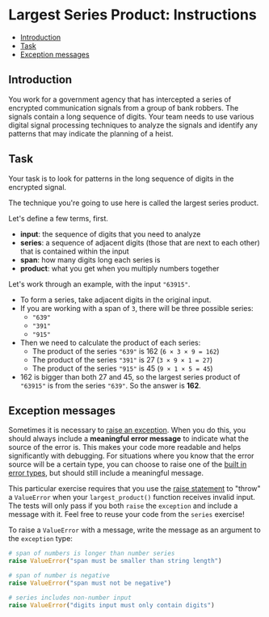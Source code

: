 # Largest Series Product: Instructions

- [Introduction](#introduction)
- [Task](#task)
- [Exception messages](#exception-messages)

## Introduction

You work for a government agency that has intercepted a series of encrypted
communication signals from a group of bank robbers. The signals contain a long
sequence of digits. Your team needs to use various digital signal processing
techniques to analyze the signals and identify any patterns that may indicate
the planning of a heist.

## Task

Your task is to look for patterns in the long sequence of digits in the
encrypted signal.

The technique you're going to use here is called the largest series product.

Let's define a few terms, first.

- **input**: the sequence of digits that you need to analyze
- **series**: a sequence of adjacent digits (those that are next to each other)
  that is contained within the input
- **span**: how many digits long each series is
- **product**: what you get when you multiply numbers together

Let's work through an example, with the input `"63915"`.

- To form a series, take adjacent digits in the original input.
- If you are working with a span of `3`, there will be three possible series:
  - `"639"`
  - `"391"`
  - `"915"`
- Then we need to calculate the product of each series:
  - The product of the series `"639"` is 162 (`6 × 3 × 9 = 162`)
  - The product of the series `"391"` is 27 (`3 × 9 × 1 = 27`)
  - The product of the series `"915"` is 45 (`9 × 1 × 5 = 45`)
- 162 is bigger than both 27 and 45, so the largest series product of `"63915"`
  is from the series `"639"`. So the answer is **162**.

## Exception messages

Sometimes it is necessary to [raise an exception][raising-exceptions]. When you
do this, you should always include a **meaningful error message** to indicate
what the source of the error is. This makes your code more readable and helps
significantly with debugging. For situations where you know that the error
source will be a certain type, you can choose to raise one of the [built in
error types][base-classes], but should still include a meaningful message.

This particular exercise requires that you use the [raise
statement][the-raise-statement] to "throw" a `ValueError` when your
`largest_product()` function receives invalid input. The tests will only pass if
you both `raise` the `exception` and include a message with it. Feel free to
reuse your code from the `series` exercise!

To raise a `ValueError` with a message, write the message as an argument to the
`exception` type:

```python
# span of numbers is longer than number series
raise ValueError("span must be smaller than string length")

# span of number is negative
raise ValueError("span must not be negative")

# series includes non-number input
raise ValueError("digits input must only contain digits")
```

[base-classes]: https://docs.python.org/3/library/exceptions.html#base-classes
[raising-exceptions]:
  https://docs.python.org/3/tutorial/errors.html#raising-exceptions
[the-raise-statement]:
  https://docs.python.org/3/reference/simple_stmts.html#the-raise-statement
